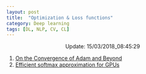 ```yaml
---
layout: post
title:  "Optimization & Loss functions"
category: Deep learning
tags: [DL, NLP, CV, CL]
---
```






<center> Update: 15/03/2018_08:45:29</center>

  	
1. [ On the Convergence of Adam and Beyond](https://rawgit.com/elbayadm/PaperNotes/master/notes/optimization/2018-On-the-Convergence-of-Adam-and-Beyond.html)
2. [ Efficient softmax approximation for GPUs](https://rawgit.com/elbayadm/PaperNotes/master/notes/optimization/2016-Efficient-softmax-approximation-for-GPUs.html)
